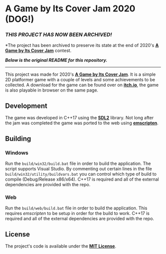 # A Game by Its Cover Jam 2020 (DOG!)

### ***THIS PROJECT HAS NOW BEEN ARCHIVED!***

*The project has been archived to preserve its state at the end of 2020's
**[A Game by Its Cover Jam](https://itch.io/jam/a-game-by-its-cover-2020)** contest.

***Below is the original README for this repository.***

---

This project was made for 2020's **[A Game by Its Cover Jam](https://itch.io/jam/a-game-by-its-cover-2020)**.
It is a simple 2D platformer game with a couple of levels and some achievements to be collected. A download
for the game can be found over on **[itch.io](https://jrob774.itch.io/dog)**, the game is also playable in
browser on the same page.

## Development

The game was developed in C++17 using the **[SDL2](https://libsdl.org/)** library. Not long after the jam
was completed the game was ported to the web using **[emscripten](https://github.com/emscripten-core/emscripten)**.

## Building

### Windows

Run the `build/win32/build.bat` file in order to build the application.
The script supports Visual Studio. By commenting out certain lines in the file
`build/win32/utility/buildvars.bat` you can control which type of build to
compile (Debug/Release x86/x64). C++17 is required and all of the external
dependencies are provided with the repo.

### Web

Run the `build/web/build.bat` file in order to build the application. This
requires *emscripten* to be setup in order for the build to work. C++17 is
required and all of the external dependencies are provided with the repo.

## License

The project's code is available under the **[MIT License](https://github.com/JROB774/agbicjam2020/blob/master/LICENSE)**.
